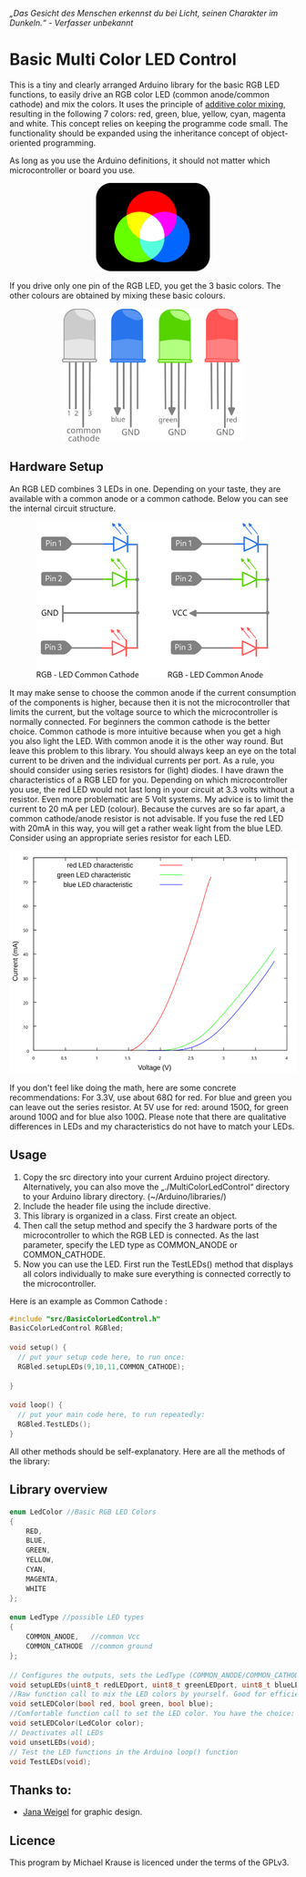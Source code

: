*„Das Gesicht des Menschen erkennst du bei Licht, seinen Charakter im Dunkeln.“ - Verfasser unbekannt*

# Basic Multi Color LED Control

This is a tiny and clearly arranged Arduino library for the basic RGB LED functions, to easily drive an RGB color LED (common anode/common cathode) and mix the colors.
It uses the principle of [additive color mixing](https://en.wikipedia.org/wiki/Additive_color), resulting in the following 7 colors: red, green, blue, yellow, cyan, magenta and white.
This concept relies on keeping the programme code small. The functionality should be expanded using the inheritance concept of object-oriented programming.

As long as you use the Arduino definitions, it should not matter which microcontroller or board you use.


<p align="center">
  <img width="200" height="155" src="Figures/additive_mixing_example.svg">
</p>


If you drive only one pin of the RGB LED, you get the 3 basic colors. The other colours are obtained by mixing these basic colours.
<p align="center">
  <img width="320" height="234" src="Figures/RGB_LED.svg">
</p>

## Hardware Setup

An RGB LED combines 3 LEDs in one. Depending on your taste, they are available with a common anode or a common cathode.
Below you can see the internal circuit structure.
<p align="center">
  <img width="410" height="276" src="Figures/schematic_RGB_LED.png">
</p>

It may make sense to choose the common anode if the current consumption of the components is higher, because then it is not the microcontroller that limits the current, but the voltage source to which the microcontroller is normally connected. For beginners the common cathode is the better choice. Common cathode is more intuitive because when you get a high you also light the LED. With common anode it is the other way round. But leave this problem to this library. You should always keep an eye on the total current to be driven and the individual currents per port. As a rule, you should consider using series resistors for (light) diodes. I have drawn the characteristics of a RGB LED for you. Depending on which microcontroller you use, the red LED would not last long in your circuit at 3.3 volts without a resistor. Even more problematic are 5 Volt systems. My advice is to limit the current to 20 mA per LED (colour). Because the curves are so far apart, a common cathode/anode resistor is not advisable. If you fuse the red LED with 20mA in this way, you will get a rather weak light from the blue LED. Consider using an appropriate series resistor for each LED.

<p align="center">
  <img width="520" height="391" src="Figures/RGB_LED_Characteristics.svg">
</p>

If you don't feel like doing the math, here are some concrete recommendations:
For 3.3V, use about 68Ω for red.
For blue and green you can leave out the series resistor.
At 5V use for red: around 150Ω, for green around 100Ω and for blue also 100Ω.
Please note that there are qualitative differences in LEDs and my characteristics do not have to match your LEDs.

## Usage
1. Copy the src directory into your current Arduino project directory. Alternatively, you can also move the „./MultiColorLedControl“ directory to your Arduino library directory. (~/Arduino/libraries/)
2. Include the header file using the include directive.
3. This library is organized in a class. First create an object.
4. Then call the setup method and specify the 3 hardware ports of the microcontroller to which the RGB LED is connected. As the last parameter, specify the LED type as COMMON_ANODE or COMMON_CATHODE.
5. Now you can use the LED. First run the TestLEDs() method that displays all colors individually to make sure everything is connected correctly to the microcontroller.


Here is an example as Common Cathode :

```C
#include "src/BasicColorLedControl.h"
BasicColorLedControl RGBled;

void setup() {
  // put your setup code here, to run once:
  RGBled.setupLEDs(9,10,11,COMMON_CATHODE);

}

void loop() {
  // put your main code here, to run repeatedly:
  RGBled.TestLEDs();
}
```

All other methods should be self-explanatory. Here are all the methods of the library:

## Library overview

```C
enum LedColor //Basic RGB LED Colors
{
    RED,
    BLUE,
    GREEN,
    YELLOW,
    CYAN,
    MAGENTA,
    WHITE
};

enum LedType //possible LED types
{
    COMMON_ANODE,   //common Vcc
    COMMON_CATHODE  //common ground
};

// Configures the outputs, sets the LedType (COMMON_ANODE/COMMON_CATHODE), defines the hardware ports based on their connection
void setupLEDs(uint8_t redLEDport, uint8_t greenLEDport, uint8_t blueLEDport, LedType ledType);
//Raw function call to mix the LED colors by yourself. Good for efficient bit shifting operations
void setLEDColor(bool red, bool green, bool blue);
//Comfortable function call to set the LED color. You have the choice: RED, BLUE, GREEN, YELLOW, CYAN, MAGENTA, WHITE
void setLEDColor(LedColor color);
// Deactivates all LEDs
void unsetLEDs(void);
// Test the LED functions in the Arduino loop() function
void TestLEDs(void);
```


## Thanks to:

- [Jana Weigel](https://janaweigel.wordpress.com/) for graphic design.

## Licence
This program by Michael Krause is licenced under the terms of the GPLv3.
